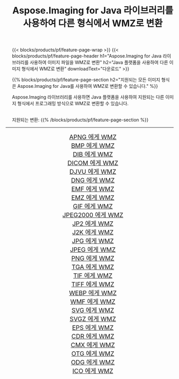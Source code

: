 ﻿---
title: Aspose.Imaging for Java 라이브러리를 사용하여 다른 형식에서 WMZ로 변환 
weight: 3920
url: /ko/java/conversion/to/wmz/ 
lang: ko
langdirlevel: 2
locales: zh-hans,ja,it,ru,de,es,fr,nl,id,lt,pl,pt,vi,tr,ko,zh-hant,ar,hi,th,sv,cs,uk,he
description: Aspose.Imaging을 사용하면 Java를 사용하여 다른 형식에서 WMZ로 변환할 수 있습니다.
---

{{< blocks/products/pf/feature-page-wrap >}}
{{< blocks/products/pf/feature-page-header h1="Aspose.Imaging for Java 라이브러리를 사용하여 이미지 파일을 WMZ로 변환" h2="Java 플랫폼을 사용하여 다른 이미지 형식에서 WMZ로 변환" downloadText="다운로드" >}}


{{% blocks/products/pf/feature-page-section  h2="지원되는 모든 이미지 형식은 Aspose.Imaging for Java를 사용하여 WMZ로 변환할 수 있습니다." %}}
<p align=justify>Aspose.Imaging 라이브러리를 사용하면 Java 플랫폼을 사용하여 지원되는 다른 이미지 형식에서 프로그래밍 방식으로 WMZ로 변환할 수 있습니다.</p>
<br/>
지원되는 변환:
{{% /blocks/products/pf/feature-page-section %}}
<div class="container-fluid productfamilypage bg-gray">
    <div class="convertypes bg-gray agp-content section">
        <div class="container">
		<hr style="margin-left:-20px;"/>
		<div class="row other-converters" style="gap: 10px;font-size: 19px;text-align:center;">
		    <div class='col-md-2 other-converter remove-lp remove-rp'><a href="/imaging/ko/java/conversion/apng-to-wmz/" style="padding:15px;">APNG 에게 WMZ</a></div>
<div class='col-md-2 other-converter remove-lp remove-rp'><a href="/imaging/ko/java/conversion/bmp-to-wmz/" style="padding:15px;">BMP 에게 WMZ</a></div>
<div class='col-md-2 other-converter remove-lp remove-rp'><a href="/imaging/ko/java/conversion/dib-to-wmz/" style="padding:15px;">DIB 에게 WMZ</a></div>
<div class='col-md-2 other-converter remove-lp remove-rp'><a href="/imaging/ko/java/conversion/dicom-to-wmz/" style="padding:15px;">DICOM 에게 WMZ</a></div>
<div class='col-md-2 other-converter remove-lp remove-rp'><a href="/imaging/ko/java/conversion/djvu-to-wmz/" style="padding:15px;">DJVU 에게 WMZ</a></div>
<div class='col-md-2 other-converter remove-lp remove-rp'><a href="/imaging/ko/java/conversion/dng-to-wmz/" style="padding:15px;">DNG 에게 WMZ</a></div>
<div class='col-md-2 other-converter remove-lp remove-rp'><a href="/imaging/ko/java/conversion/emf-to-wmz/" style="padding:15px;">EMF 에게 WMZ</a></div>
<div class='col-md-2 other-converter remove-lp remove-rp'><a href="/imaging/ko/java/conversion/emz-to-wmz/" style="padding:15px;">EMZ 에게 WMZ</a></div>
<div class='col-md-2 other-converter remove-lp remove-rp'><a href="/imaging/ko/java/conversion/gif-to-wmz/" style="padding:15px;">GIF 에게 WMZ</a></div>
<div class='col-md-2 other-converter remove-lp remove-rp'><a href="/imaging/ko/java/conversion/jpeg2000-to-wmz/" style="padding:15px;">JPEG2000 에게 WMZ</a></div>
<div class='col-md-2 other-converter remove-lp remove-rp'><a href="/imaging/ko/java/conversion/jp2-to-wmz/" style="padding:15px;">JP2 에게 WMZ</a></div>
<div class='col-md-2 other-converter remove-lp remove-rp'><a href="/imaging/ko/java/conversion/j2k-to-wmz/" style="padding:15px;">J2K 에게 WMZ</a></div>
<div class='col-md-2 other-converter remove-lp remove-rp'><a href="/imaging/ko/java/conversion/jpg-to-wmz/" style="padding:15px;">JPG 에게 WMZ</a></div>
<div class='col-md-2 other-converter remove-lp remove-rp'><a href="/imaging/ko/java/conversion/jpeg-to-wmz/" style="padding:15px;">JPEG 에게 WMZ</a></div>
<div class='col-md-2 other-converter remove-lp remove-rp'><a href="/imaging/ko/java/conversion/png-to-wmz/" style="padding:15px;">PNG 에게 WMZ</a></div>
<div class='col-md-2 other-converter remove-lp remove-rp'><a href="/imaging/ko/java/conversion/tga-to-wmz/" style="padding:15px;">TGA 에게 WMZ</a></div>
<div class='col-md-2 other-converter remove-lp remove-rp'><a href="/imaging/ko/java/conversion/tif-to-wmz/" style="padding:15px;">TIF 에게 WMZ</a></div>
<div class='col-md-2 other-converter remove-lp remove-rp'><a href="/imaging/ko/java/conversion/tiff-to-wmz/" style="padding:15px;">TIFF 에게 WMZ</a></div>
<div class='col-md-2 other-converter remove-lp remove-rp'><a href="/imaging/ko/java/conversion/webp-to-wmz/" style="padding:15px;">WEBP 에게 WMZ</a></div>
<div class='col-md-2 other-converter remove-lp remove-rp'><a href="/imaging/ko/java/conversion/wmf-to-wmz/" style="padding:15px;">WMF 에게 WMZ</a></div>
<div class='col-md-2 other-converter remove-lp remove-rp'><a href="/imaging/ko/java/conversion/svg-to-wmz/" style="padding:15px;">SVG 에게 WMZ</a></div>
<div class='col-md-2 other-converter remove-lp remove-rp'><a href="/imaging/ko/java/conversion/svgz-to-wmz/" style="padding:15px;">SVGZ 에게 WMZ</a></div>
<div class='col-md-2 other-converter remove-lp remove-rp'><a href="/imaging/ko/java/conversion/eps-to-wmz/" style="padding:15px;">EPS 에게 WMZ</a></div>
<div class='col-md-2 other-converter remove-lp remove-rp'><a href="/imaging/ko/java/conversion/cdr-to-wmz/" style="padding:15px;">CDR 에게 WMZ</a></div>
<div class='col-md-2 other-converter remove-lp remove-rp'><a href="/imaging/ko/java/conversion/cmx-to-wmz/" style="padding:15px;">CMX 에게 WMZ</a></div>
<div class='col-md-2 other-converter remove-lp remove-rp'><a href="/imaging/ko/java/conversion/otg-to-wmz/" style="padding:15px;">OTG 에게 WMZ</a></div>
<div class='col-md-2 other-converter remove-lp remove-rp'><a href="/imaging/ko/java/conversion/odg-to-wmz/" style="padding:15px;">ODG 에게 WMZ</a></div>
<div class='col-md-2 other-converter remove-lp remove-rp'><a href="/imaging/ko/java/conversion/ico-to-wmz/" style="padding:15px;">ICO 에게 WMZ</a></div>
                </div>
        </div>
    </div>
</div>
<br/>

